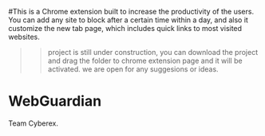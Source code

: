#This is a Chrome extension built to increase the productivity of the users. You can add any site to block after a certain
time within a day, and also it customize the new tab page, which includes quick links to most visited websites. 


>>project is still under construction,
>>you can download the project and drag the folder to chrome extension page and it will be activated.
>>we are open for any suggesions or ideas. 

WebGuardian
===========
Team Cyberex.

